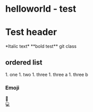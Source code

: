 # helloworld - test
<h1>Test header</h1>
*Italic text*   
**bold test**   
git class   
<h2>ordered list</h2>
1. one
1. two
1. three
	1. three a
	1. three b  

<h3>Emoji</h3>

:floppy_disk:  
:computer:
